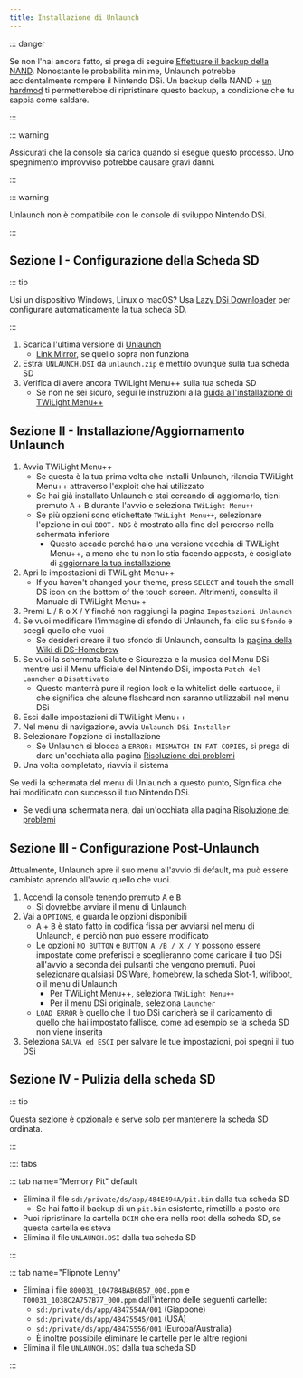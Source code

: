 ```yaml
---
title: Installazione di Unlaunch
---
```


::: danger

Se non l'hai ancora fatto, si prega di seguire [Effettuare il backup della NAND](dumping-nand.html). Nonostante le probabilità minime, Unlaunch potrebbe accidentalmente rompere il Nintendo DSi. Un backup della NAND + [un hardmod](https://wiki.ds-homebrew.com/ds-index/hardmod) ti permetterebbe di ripristinare questo backup, a condizione che tu sappia come saldare.

:::

::: warning

Assicurati che la console sia carica quando si esegue questo processo. Uno spegnimento improvviso potrebbe causare gravi danni.

:::

::: warning

Unlaunch non è compatibile con le console di sviluppo Nintendo DSi.

:::

## Sezione I - Configurazione della Scheda SD

::: tip

Usi un dispositivo Windows, Linux o macOS? Usa [Lazy DSi Downloader](lazy-dsi-downloader.html) per configurare automaticamente la tua scheda SD.

:::

1. Scarica l'ultima versione di [Unlaunch](https://problemkaputt.de/unlaunch.zip)
   - [Link Mirror](https://web.archive.org/web/20201112031436/https://problemkaputt.de/unlaunch.zip), se quello sopra non funziona
1. Estrai `UNLAUNCH.DSI` da `unlaunch.zip` e mettilo ovunque sulla tua scheda SD
1. Verifica di avere ancora TWiLight Menu++ sulla tua scheda SD
   - Se non ne sei sicuro, segui le instruzioni alla [guida all'installazione di TWiLight Menu++](https://wiki.ds-homebrew.com/twilightmenu/installing-dsi)

## Sezione II - Installazione/Aggiornamento Unlaunch

1. Avvia TWiLight Menu++
   - Se questa è la tua prima volta che installi Unlaunch, rilancia TWiLight Menu++ attraverso l'exploit che hai utilizzato
   - Se hai già installato Unlaunch e stai cercando di aggiornarlo, tieni premuto <kbd class="face">A</kbd> + <kbd class="face">B</kbd> durante l'avvio e seleziona `TWiLight Menu++`
   - Se più opzioni sono etichettate `TWiLight Menu++`, selezionare l'opzione in cui `BOOT. NDS` è mostrato alla fine del percorso nella schermata inferiore
      - Questo accade perché haio una versione vecchia di TWiLight Menu++, a meno che tu non lo stia facendo apposta, è cosigliato di [aggiornare la tua installazione](https://wiki.ds-homebrew.com/twilightmenu/updating-dsi)
1. Apri le impostazioni di TWiLight Menu++
   - If you haven't changed your theme, press `SELECT` and touch the small DS icon on the bottom of the touch screen. Altrimenti, consulta il Manuale di TWiLight Menu++
1. Premi <kbd class="l">L</kbd> / <kbd class="r">R</kbd> o <kbd class="face">X</kbd> / <kbd class="face">Y</kbd> finché non raggiungi la pagina `Impostazioni Unlaunch`
1. Se vuoi modificare l'immagine di sfondo di Unlaunch, fai clic su `Sfondo` e scegli quello che vuoi
   - Se desideri creare il tuo sfondo di Unlaunch, consulta la [pagina della Wiki di DS-Homebrew](https://wiki.ds-homebrew.com/twilightmenu/custom-unlaunch-backgrounds)
1. Se vuoi la schermata Salute e Sicurezza e la musica del Menu DSi mentre usi il Menu ufficiale del Nintendo DSi, imposta `Patch del Launcher` a `Disattivato`
   - Questo manterrà pure il region lock e la whitelist delle cartucce, il che significa che alcune flashcard non saranno utilizzabili nel menu DSi
1. Esci dalle impostazioni di TWiLight Menu++
1. Nel menu di navigazione, avvia `Unlaunch DSi Installer`
1. Selezionare l'opzione di installazione
   - Se Unlaunch si blocca a `ERROR: MISMATCH IN FAT COPIES`, si prega di dare un'occhiata alla pagina [Risoluzione dei problemi](troubleshooting.html)
1. Una volta completato, riavvia il sistema

Se vedi la schermata del menu di Unlaunch a questo punto, Significa che hai modificato con successo il tuo Nintendo DSi.
- Se vedi una schermata nera, dai un'occhiata alla pagina [Risoluzione dei problemi](troubleshooting.html)

## Sezione III - Configurazione Post-Unlaunch

Attualmente, Unlaunch apre il suo menu all'avvio di default, ma può essere cambiato aprendo all'avvio quello che vuoi.

1. Accendi la console tenendo premuto <kbd class="face">A</kbd> e <kbd class="face">B</kbd>
   - Si dovrebbe avviare il menu di Unlaunch
1. Vai a `OPTIONS`, e guarda le opzioni disponibili
   - <kbd class="face">A</kbd> + <kbd class="face">B</kbd> è stato fatto in codifica fissa per avviarsi nel menu di Unlaunch, e perciò non può essere modificato
   - Le opzioni `NO BUTTON` e `BUTTON A /B / X / Y` possono essere impostate come preferisci e sceglieranno come caricare il tuo DSi all'avvio a seconda dei pulsanti che vengono premuti. Puoi selezionare qualsiasi DSiWare, homebrew, la scheda Slot-1, wifiboot, o il menu di Unlaunch
      - Per TWiLight Menu++, seleziona  `TWiLight Menu++`
      - Per il menu DSi originale, seleziona `Launcher`
   - `LOAD ERROR` è quello che il tuo DSi caricherà se il caricamento di quello che hai impostato fallisce, come ad esempio se la scheda SD non viene inserita
1. Seleziona `SALVA ed ESCI` per salvare le tue impostazioni, poi spegni il tuo DSi

## Sezione IV - Pulizia della scheda SD

::: tip

Questa sezione è opzionale e serve solo per mantenere la scheda SD ordinata.

:::

:::: tabs

::: tab name="Memory Pit" default

- Elimina il file `sd:/private/ds/app/484E494A/pit.bin` dalla tua scheda SD
   - Se hai fatto il backup di un `pit.bin` esistente, rimetillo a posto ora
- Puoi ripristinare la cartella `DCIM` che era nella root della scheda SD, se questa cartella esisteva
- Elimina il file `UNLAUNCH.DSI` dalla tua scheda SD

:::

::: tab name="Flipnote Lenny"

- Elimina i file `800031_104784BAB6B57_000.ppm` e `T00031_1038C2A757B77_000.ppm` dall'interno delle seguenti cartelle:
   - `sd:/private/ds/app/4B47554A/001` (Giappone)
   - `sd:/private/ds/app/4B475545/001` (USA)
   - `sd:/private/ds/app/4B475556/001` (Europa/Australia)
   - È inoltre possibile eliminare le cartelle per le altre regioni
- Elimina il file `UNLAUNCH.DSI` dalla tua scheda SD

:::
